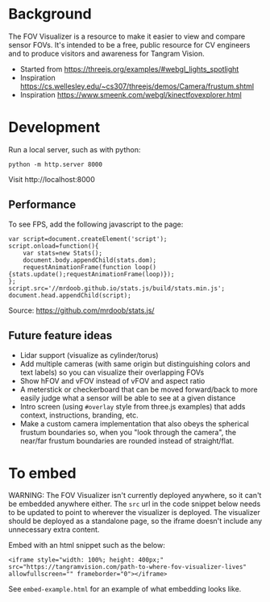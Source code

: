 # Background

The FOV Visualizer is a resource to make it easier to view and compare sensor
FOVs. It's intended to be a free, public resource for CV engineers and to
produce visitors and awareness for Tangram Vision.

- Started from https://threejs.org/examples/#webgl_lights_spotlight
- Inspiration https://cs.wellesley.edu/~cs307/threejs/demos/Camera/frustum.shtml
- Inspiration https://www.smeenk.com/webgl/kinectfovexplorer.html

# Development

Run a local server, such as with python:

```
python -m http.server 8000
```

Visit http://localhost:8000


## Performance

To see FPS, add the following javascript to the page:

```
var script=document.createElement('script');
script.onload=function(){
    var stats=new Stats();
    document.body.appendChild(stats.dom);
    requestAnimationFrame(function loop(){stats.update();requestAnimationFrame(loop)});
};
script.src='//mrdoob.github.io/stats.js/build/stats.min.js';
document.head.appendChild(script);
```

Source: https://github.com/mrdoob/stats.js/


## Future feature ideas

- Lidar support (visualize as cylinder/torus)
- Add multiple cameras (with same origin but distinguishing colors and text
labels) so you can visualize their overlapping FOVs
- Show hFOV and vFOV instead of vFOV and aspect ratio
- A meterstick or checkerboard that can be moved forward/back to more easily
judge what a sensor will be able to see at a given distance
- Intro screen (using `#overlay` style from three.js examples) that adds
context, instructions, branding, etc.
- Make a custom camera implementation that also obeys the spherical frustum
boundaries so, when you "look through the camera", the near/far frustum
boundaries are rounded instead of straight/flat.


# To embed

WARNING: The FOV Visualizer isn't currently deployed anywhere, so it can't be
embedded anywhere either. The `src` url in the code snippet below needs to be
updated to point to wherever the visualizer is deployed. The visualizer should
be deployed as a standalone page, so the iframe doesn't include any unnecessary
extra content.

Embed with an html snippet such as the below:

```
<iframe style="width: 100%; height: 400px;" src="https://tangramvision.com/path-to-where-fov-visualizer-lives" allowfullscreen="" frameborder="0"></iframe>
```

See `embed-example.html` for an example of what embedding looks like.